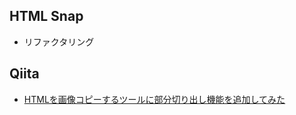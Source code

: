 ## HTML Snap
- リファクタリング

## Qiita
- [HTMLを画像コピーするツールに部分切り出し機能を追加してみた](https://qiita.com/Meerkat39/items/aaa246a3cc9b2c4a9946)